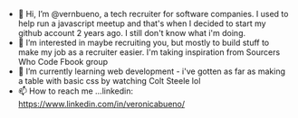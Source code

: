 - 👋 Hi, I’m @vernbueno, a tech recruiter for software companies. I used to help run a javascript meetup and that's when I decided to start my github account 2 years ago. I still don't know what i'm doing.
- 👀 I’m interested in maybe recruiting you, but mostly to build stuff to make my job as a recruiter easier. I'm taking inspiration from Sourcers Who Code Fbook group
- 🌱 I’m currently learning web development - i've gotten as far as making a table with basic css by watching Colt Steele lol
- 📫 How to reach me ...linkedin: https://www.linkedin.com/in/veronicabueno/ 

<!---
vernbueno/vernbueno is a ✨ special ✨ repository because its `README.md` (this file) appears on your GitHub profile.
You can click the Preview link to take a look at your changes.
--->
